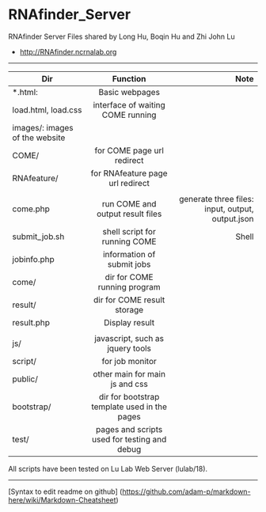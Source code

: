 # RNAfinder_Server
RNAfinder Server Files shared by Long Hu, Boqin Hu and Zhi John Lu

* http://RNAfinder.ncrnalab.org


---


| Dir        | Function           | Note  |
| ------------- |:-------------:| -----:|
|*.html: | Basic webpages| |
|load.html, load.css | interface of waiting COME running | |
|images/:  images of the website
|COME/|  for COME page url redirect | |
|RNAfeature/| for RNAfeature page url redirect | | 
| | | |
|come.php| run COME and output result files | generate three files: input, output, output.json |
|submit_job.sh | shell script for running COME | Shell |
|jobinfo.php |  information of submit jobs | |
|come/ |  dir for COME running program |  |
|result/ | dir  for COME result storage |  |
|result.php|  Display result |  |
| | | |
|js/ |  javascript, such as jquery tools |  |
|script/ | for job monitor | |
|public/ | other main for main js and css |  |
|bootstrap/ |  dir for bootstrap template used in the pages | |
|test/ |  pages and scripts used for testing and debug | |

All scripts have been tested on Lu Lab Web Server (lulab/18).





---

[Syntax to edit readme on github] (https://github.com/adam-p/markdown-here/wiki/Markdown-Cheatsheet)
